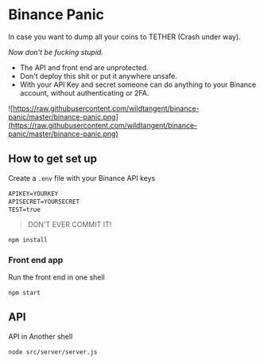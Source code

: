 # Binance Panic

In case you want to dump all your coins to TETHER (Crash under way).

*Now don't be fucking stupid.*

* The API and front end are unprotected.
* Don't deploy this shit or put it anywhere unsafe.
* With your API Key and secret someone can do anything to your Binance account, without authenticating or 2FA.

![https://raw.githubusercontent.com/wildtangent/binance-panic/master/binance-panic.png](https://raw.githubusercontent.com/wildtangent/binance-panic/master/binance-panic.png)


## How to get set up

Create a `.env` file with your Binance API keys

```
APIKEY=YOURKEY
APISECRET=YOURSECRET
TEST=true
```

> DON'T EVER COMMIT IT!


```shell
npm install
```

### Front end app

Run the front end in one shell

```shell
npm start
```

## API

API in Another shell

```shell
node src/server/server.js
```